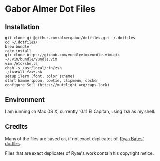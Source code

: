 Gabor Almer Dot Files
=====================

Installation
------------

    git clone git@github.com:almergabor/dotfiles.git ~/.dotfiles
    cd ~/.dotfiles/
    brew bundle
    rake install
    git clone https://github.com/VundleVim/Vundle.vim.git ~/.vim/bundle/Vundle.vim
    vim /etc/shells
    chsh -s /usr/local/bin/zsh
    ./install_font.sh
    setup iTerm (font, color scheme)
    start hammerspoon, bowtie, clipmenu, docker
    configure Seil (https://mutelight.org/caps-lock)

Environment
-----------

I am running on Mac OS X, currently 10.11 El Capitan, using zsh as my
shell.

Credits
-------

Many of the files are based on, if not exact duplicates of, [Ryan Bates' dotfiles](http://github.com/ryanb/dotfiles/). 

Files that are exact duplicates of Ryan's work contain his copyright notice.
